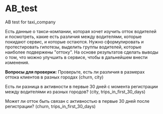# AB_test
AB test for taxi_company

Есть данные о такси-компании, которая хочет изучить отток водителей и посмотреть, какие есть различия между водителями, которые покидают сервис, и которые остаются. Нужно сформулировать и протестировать гипотезы, выделить группы водителей, которые наиболее подвержены "оттоку". На основе результатов сделать выводы о том, что можно улучшить в сервисе, чтобы в дальнейшем внести изменения.

**Вопросы для проверки:**
Проверьте, есть ли различия в размерах оттока клиентов в разных городах (churn, city)

Есть ли разница в активности в первые 30 дней с момента регистрации между водителями из разных городов? (city, trips_in_first_30_days)

Может ли отток быть связан с активностью в первые 30 дней после регистрации? (churn, trips_in_first_30_days)
